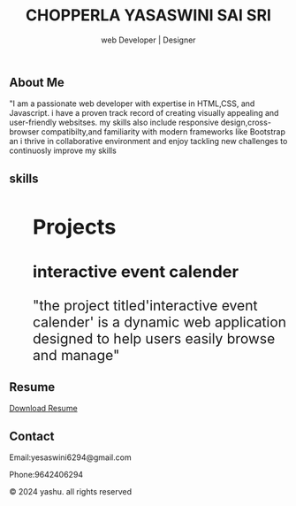 <!DOCTYPE html>
<html lang="en"> 
<head>
  <meta charset="UTF-8">
  <meta name="viewport" content="width=device-width, intial-scale=1.0>
    <title> Your Name - Portfolio</title>
    <link rel="stylesheet" href="style.css">
</head>
<body>
  <header>
    <h1>CHOPPERLA YASASWINI SAI SRI</h1>
    <p>web Developer | Designer</p>
  </header>
  <section id="about">
    <div class="container">
      <h2>About Me</h2>
      <p class="matter">"I am a passionate web developer with expertise in HTML,CSS, and Javascript.
        i have a proven track record of creating visually appealing and user-friendly websitses.
        my skills also include responsive design,cross-browser compatibilty,and familiarity with modern frameworks like Bootstrap an 
        i thrive in collaborative environment and enjoy tackling new challenges to continuosly improve my skills
      </p>
    </div>
  </section>
  <section id="skills">
    <div class="skill">
      <h2>skills</h2>
      <ul style="font-size:25px;>
        <li>HTML</li>
        <li>CSS</li>
        <li>Javascript</li>
      </ul>
  </div>
</section>
<section class="projects">
        <h2>Projects</h2>
        <div class="project">
          <h3>interactive event calender</h3>
          <p>"the project titled'interactive event calender' is a dynamic web application designed to help users easily browse and manage"</p>
        </div>
      </section>
      <section class="resume">
        <h2>Resume</h2>
        <a href="resume.pdf" download>Download Resume</a>
      </section>
      <section class="contact">
         <h2>Contact</h2>
         <p>Email:yesaswini6294@gmail.com</p>
         <p>Phone:9642406294</p>
      </section>
      <footer>
        <p>&copy; 2024 yashu. all rights reserved</p>
      </footer>  
</body>
</html>      
